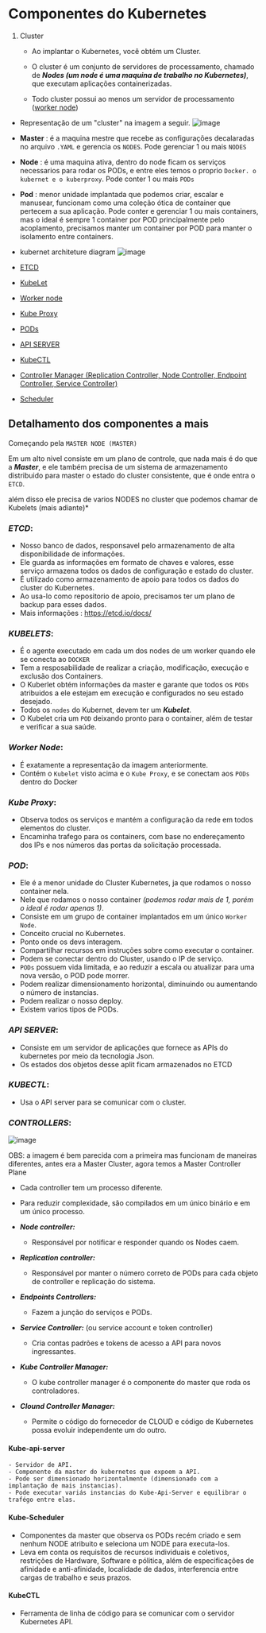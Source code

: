 # Componentes do Kubernetes

1. Cluster
    - Ao implantar o Kubernetes, você obtém um Cluster.

    - O cluster é um conjunto de servidores de processamento, chamado de ***Nodes (um node é uma maquina de trabalho no Kubernetes)***, que executam aplicações containerizadas.
    
    - Todo cluster possui ao menos um servidor de processamento ([worker node](#worker-node))
    
- Representação de um "cluster" na imagem a seguir.
![image](https://user-images.githubusercontent.com/95287311/174880236-1145982f-8a2b-4729-99d6-18634b64b630.png)

- **Master** : é a maquina mestre que recebe as configurações decalaradas no arquivo ```.YAML``` e gerencia os ```NODES```. Pode gerenciar 1 ou mais ```NODES```

- **Node** : é uma maquina ativa, dentro do node ficam os serviços necessarios para rodar os PODs, e entre eles temos o proprio ```Docker. o kubernet e o kuberproxy```. Pode conter 1 ou mais ```PODs```

- **Pod** : menor unidade implantada que podemos criar, escalar e manusear, funcionam como uma coleção ótica de container que pertecem a sua aplicação. Pode conter e gerenciar 1 ou mais containers, mas o ideal é sempre 1 container por POD principalmente pelo acoplamento, precisamos manter um container por POD para manter o isolamento entre containers.

* kubernet architeture diagram
![image](https://user-images.githubusercontent.com/95287311/174889079-56c03e8a-4c64-4dc5-8e4c-13de8805e21d.png)

- [ETCD](#etcd)

- [KubeLet](#kubelets)

- [Worker node](#worker-node)

- [Kube Proxy](#kube-proxy)

- [PODs](#pod)

- [API SERVER](#api-server)

- [KubeCTL](#kubectl)

- [Controller Manager (Replication Controller, Node Controller, Endpoint Controller, Service Controller)](#controllers)

- [Scheduler](#kube-scheduler)


## Detalhamento dos componentes a mais

Começando pela ``MASTER NODE (MASTER)``

Em um alto nivel consiste em um plano de controle, que nada mais é do que a ***Master***, e ele também precisa de um sistema de armazenamento distribuido para master o estado do cluster consistente, que é onde entra o ```ETCD```.

além disso ele precisa de varios NODES no cluster que podemos chamar de Kubelets (mais adiante)*

### ***ETCD***:
- Nosso banco de dados, responsavel pelo armazenamento de alta disponibilidade de informações. 
- Ele guarda as informações em formato de chaves e valores, esse serviço armazena todos os dados de configuração e estado do cluster.
- É utilizado como armazenamento de apoio para todos os dados do cluster do Kubernetes.
- Ao usa-lo como repositorio de apoio, precisamos ter um plano de backup para esses dados.
- Mais informações : https://etcd.io/docs/

### ***KUBELETS***:
- É o agente executado em cada um dos nodes de um worker quando ele se conecta ao ```DOCKER```
- Tem a resposabilidade de realizar a criação, modificação, execução e exclusão dos Containers.
- O Kuberlet obtém informações da master e garante que todos os ```PODs``` atribuidos a ele estejam em execução e configurados no seu estado desejado.
- Todos os ```nodes``` do Kubernet, devem ter um ***Kubelet***.
- O Kubelet cria um ```POD``` deixando pronto para o container, além de testar e verificar a sua saúde.

### ***Worker Node***:
- É exatamente a representação da imagem anteriormente.
- Contém o ```Kubelet``` visto acima e o ```Kube Proxy```, e se conectam aos ```PODs``` dentro do Docker

### ***Kube Proxy***:
- Observa todos os serviços e mantém a configuração da rede em todos elementos do cluster.
- Encaminha trafego para os containers, com base no endereçamento dos IPs e nos números das portas da solicitação processada.

### ***POD***:
- Ele é a menor unidade do Cluster Kubernetes, ja que rodamos o nosso container nela. 
- Nele que rodamos o nosso container *(podemos rodar mais de 1, porém o ideal é rodar apenas 1)*.
- Consiste em um grupo de container implantados em um único ```Worker Node```.
- Conceito crucial no Kubernetes.
- Ponto onde os devs interagem.
- Compartilhar recursos em instruções sobre como executar o container.
- Podem se conectar dentro do Cluster, usando o IP de serviço.
- ```PODs``` possuem vida limitada, e ao reduzir a escala ou atualizar para uma nova versão, o POD pode morrer.
- Podem realizar dimensionamento horizontal, diminuindo ou aumentando o número de instancias.
- Podem realizar o nosso deploy.
- Existem varios tipos de PODs.

### ***API SERVER***:
- Consiste em um servidor de aplicações que fornece as APIs do kubernetes por meio da tecnologia Json.
- Os estados dos objetos desse aplit ficam armazenados no ETCD

### ***KUBECTL***:
- Usa o API server para se comunicar com o cluster.

### ***CONTROLLERS***:

![image](https://user-images.githubusercontent.com/58439854/174905387-6a3280a9-2136-4186-a75a-03e603da5eac.png)

OBS: a imagem é bem parecida com a primeira mas funcionam de maneiras diferentes, antes era a Master Cluster, agora temos a Master Controller Plane

- Cada controller tem um processo diferente.
- Para reduzir complexidade, são compilados em um único binário e em um único processo.

- ***Node controller:***
    - Responsável por notificar e responder quando os Nodes caem.

- ***Replication controller:***
    - Responsável por manter o número correto de PODs para cada objeto de controller e replicação do sistema.

- ***Endpoints Controllers:***
    - Fazem a junção do serviços e PODs.

- ***Service Controller:*** (ou service account e token controller)
    - Cria contas padrões e tokens de acesso a API para novos ingressantes.

- ***Kube Controller Manager:***
    - O  kube controller manager é o componente do master que roda os controladores.
    
- ***Clound Controller Manager:***
    - Permite o código do fornecedor de CLOUD e código de Kubernetes possa evoluir independente um do outro.

#### Kube-api-server    
    - Servidor de API.
    - Componente da master do kubernetes que expoem a API.
    - Pode ser dimensionado horizontalmente (dimensionado com a implantação de mais instancias).
    - Pode executar variás instancias do Kube-Api-Server e equilibrar o trafégo entre elas.

#### Kube-Scheduler

- Componentes da master que observa os PODs recém criado e sem nenhum NODE atribuito e seleciona um NODE para executa-los.
- Leva em conta os requisitos de recursos individuais e coletivos, restrições de Hardware, Software e pólitica, além de especificações de afinidade e anti-afinidade, localidade de dados, interferencia entre cargas de trabalho e seus prazos.

#### KubeCTL
- Ferramenta de linha de código para se comunicar com o servidor Kubernetes API.